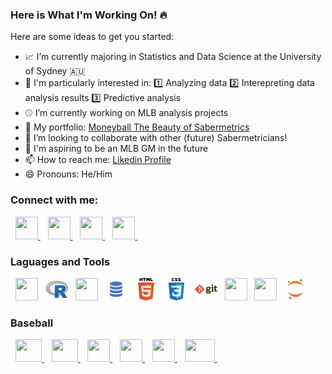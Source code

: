 ### Here is What I'm Working On! 🔥

Here are some ideas to get you started:

- 📈 I’m currently majoring in Statistics and Data Science at the University of Sydney 🇦🇺
- 🧐 I'm particularly interested in: 1️⃣ Analyzing data 2️⃣ Interepreting data analysis results 3️⃣ Predictive analysis
- ⚾️ I’m currently working on MLB analysis projects
- 🚀 My portfolio: [Moneyball The Beauty of Sabermetrics](https://sanghyunkim1.github.io)
- 👯 I’m looking to collaborate with other (future) Sabermetricians!
- 💪 I'm aspiring to be an MLB GM in the future 
- 📫 How to reach me: [Likedin Profile](https://www.linkedin.com/in/sanghyun-kim-69498a192/)
- 😄 Pronouns: He/Him

### Connect with me:
<p float="left">&nbsp;
  <a href="https://www.linkedin.com/in/sanghyun-kim-69498a192/" target="_blank">
  <img height="36" width="36" src="https://img.icons8.com/color/2x/linkedin.png" />
  </a>&nbsp;&nbsp;
  <a href="https://github.com/SanghyunKim1" target="_blank">
  <img height="36" width="36" src="https://unpkg.com/simple-icons@v6/icons/github.svg" />
  </a>&nbsp;&nbsp;
  <a href="https://www.instagram.com/sammie__diary/" target="_blank">
  <img height="36" width="36" src="https://img.icons8.com/color/2x/instagram-new.png" />
  </a>&nbsp;&nbsp;
  <a href="https://www.facebook.com/profile.php?id=100008063165893" target="_blank">
  <img height="36" width="36" src="https://img.icons8.com/color/2x/facebook-new.png" />
  </a>&nbsp;&nbsp;
</p>


### Laguages and Tools
<p float="left">&nbsp;
  <img height="36" width="36" src="https://img.icons8.com/color/2x/python.png"/>&nbsp;&nbsp;
  <img height="36" width="36" src="https://raw.githubusercontent.com/github/explore/80688e429a7d4ef2fca1e82350fe8e3517d3494d/topics/r/r.png"/>&nbsp;&nbsp;
  <img height="36" width="36" src="https://unpkg.com/simple-icons@v6/icons/rstudio.svg"/>&nbsp;&nbsp;
  <img height="36" width="36" src="https://raw.githubusercontent.com/github/explore/80688e429a7d4ef2fca1e82350fe8e3517d3494d/topics/sql/sql.png"/>&nbsp;&nbsp;
  <img height="36" width="36" src="https://raw.githubusercontent.com/github/explore/80688e429a7d4ef2fca1e82350fe8e3517d3494d/topics/html/html.png"/>&nbsp;&nbsp;
  <img height="36" width="36" src="https://raw.githubusercontent.com/github/explore/80688e429a7d4ef2fca1e82350fe8e3517d3494d/topics/css/css.png"/>&nbsp;&nbsp;
  <img height="36" width="36" src="https://raw.githubusercontent.com/github/explore/80688e429a7d4ef2fca1e82350fe8e3517d3494d/topics/git/git.png"/>&nbsp;&nbsp;
  <img height="36" width="36" src="https://unpkg.com/simple-icons@v6/icons/github.svg"/>&nbsp;&nbsp;
  <img height="36" width="36" src="https://img.icons8.com/color/2x/pycharm.png"/>&nbsp;&nbsp;
  <img height="36" width="36" src="https://raw.githubusercontent.com/github/explore/80688e429a7d4ef2fca1e82350fe8e3517d3494d/topics/jupyter-notebook/jupyter-notebook.png"/>&nbsp;&nbsp;
</p>

### Baseball
<p float="left">&nbsp;
  <a href="https://www.mlb.com" target="_blank">
  <img height="36" width="42" src="https://www.mlbstatic.com/team-logos/league-on-dark/1.svg"/>
  </a>&nbsp;&nbsp;
  <a href="https://sabr.org" target="_blank">
  <img height="36" width="42" src="https://wordsabovereplacement.com/wp-content/uploads/2020/12/sabr-750x642.png" />
  </a>&nbsp;&nbsp;
  <a href="https://www.fangraphs.com" target="_blank">
  <img height="36" width="36" src="https://blogs.fangraphs.com/wp-content/uploads/2016/04/flat_fg_green.png" />
  </a>&nbsp;&nbsp;
  <a href="https://baseballsavant.mlb.com" target="_blank">
  <img height="36" width="36" src="https://baseballsavant.mlb.com/site-core/images/savant-logo.svg" />
  </a>&nbsp;&nbsp;
  <a href="https://www.baseballprospectus.com" target="_blank">
  <img height="36" width="36" src="https://www.baseballprospectus.com/static/images/logo-stacked-color.svg" />
  </a>&nbsp;&nbsp;
  <a href="http://eng.koreabaseball.com" target="_blank">
  <img height="36" width="48" src="https://lgcxydabfbch3774324.cdn.ntruss.com/KBO_IMAGE/KBOHome/resources/images/common/h1_logo.png" />
  </a>&nbsp;&nbsp;
</p>

